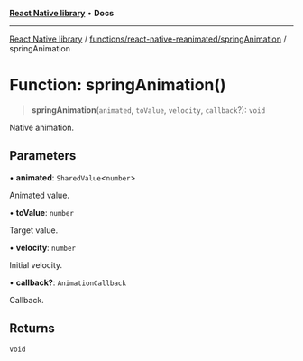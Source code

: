 [**React Native library**](../../../../index.md) • **Docs**

***

[React Native library](../../../../modules.md) / [functions/react-native-reanimated/springAnimation](../index.md) / springAnimation

# Function: springAnimation()

> **springAnimation**(`animated`, `toValue`, `velocity`, `callback`?): `void`

Native animation.

## Parameters

• **animated**: `SharedValue`\<`number`\>

Animated value.

• **toValue**: `number`

Target value.

• **velocity**: `number`

Initial velocity.

• **callback?**: `AnimationCallback`

Callback.

## Returns

`void`
